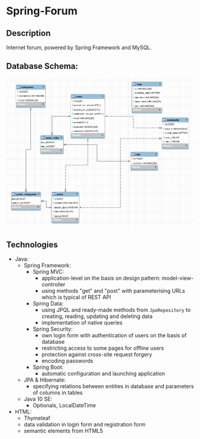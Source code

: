# Spring-Forum

## Description
Internet forum, powered by Spring Framework and MySQL.

## Database Schema:
![Sorry, error loading image of diagram](DBDiagram.png)

## Technologies
- Java:
  - Spring Framework:
    - Spring MVC:
      - application-level on the basis on design pattern: model-view-controller
      - using methods "get" and "post" with parameterising URLs which is typical of REST API
    - Spring Data:
      - using JPQL and ready-made methods from `JpaRepository` to creating, reading, updating and deleting data
      - implementation of native queries
    - Spring Security:
      - own login form with authentication of users on the basis of database
      - restricting access to some pages for offline users
      - protection against cross-site request forgery
      - encoding passwords
    - Spring Boot:
      - automatic configuration and launching application 
  - JPA & Hibernate:
    - specifying relations between entities in database and parameters of columns in tables
  - Java 10 SE:
    - Optionals, LocalDateTime
- HTML:
  - Thymeleaf
  - data validation in login form and registration form
  - semantic elements from HTML5
